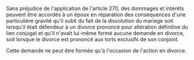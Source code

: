 Sans préjudice de l'application de l'article 270, des dommages et intérêts peuvent être accordés à un époux en réparation des conséquences d'une particulière gravité qu'il subit du fait de la dissolution du mariage soit lorsqu'il était défendeur à un divorce prononcé pour altération définitive du lien conjugal et qu'il n'avait lui-même formé aucune demande en divorce, soit lorsque le divorce est prononcé aux torts exclusifs de son conjoint.

Cette demande ne peut être formée qu'à l'occasion de l'action en divorce.
